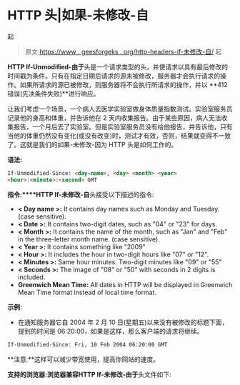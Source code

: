 # HTTP 头|如果-未修改-自

起

> 原文:[https://www . geesforgeks . org/http-headers-if-未修改-自/](https://www.geeksforgeeks.org/http-headers-if-unmodified-since/) 起

**HTTP If-Unmodified-由于**头是一个请求类型的头，并使请求以具有最后修改的时间戳为条件。只有在指定日期后请求的源未被修改，服务器才会执行请求的操作。如果所请求的源已被修改，则服务器将不会执行所请求的操作，并以 **412 错误(先决条件失败)**进行响应。

让我们考虑一个场景，一个病人去医学实验室做身体质量指数测试。实验室服务员记录他的身高和体重，并告诉他在 2 天内收集报告。由于某些原因，病人无法收集报告，一个月后去了实验室。但是实验室服务员没有给他报告，并告诉他，只有当他的体重仍然没有变化(或没有改变)时，测试才有效，否则，结果就变得不一致了。这就是我们的如果-未修改-因为 HTTP 头是如何工作的。

**语法:**

```html
If-Unmodified-Since: <day-name>, <day> <month> <year>
<hour>:<minute>:<second> GMT 
```

**指令:****HTTP If-未修改-自**头接受以下描述的指令:

*   **< Day name >:** It contains day names such as Monday and Tuesday. (case sensitive).
*   **< Date >:** It contains two-digit dates, such as "04" or "23" for days.
*   **< Month >:** It contains the name of the month, such as "Jan" and "Feb" in the three-letter month name. (case sensitive).
*   **< Year >:** It contains something like "2009"
*   **< Hour >:** It includes the hour in two-digit hours like "07" or "12".
*   **< Minutes >:** Same hour minutes. Two-digit minutes like "09" or "55"
*   **< Seconds >:** The image of "08" or "50" with seconds in 2 digits is included.
*   **Greenwich Mean Time:** All dates in HTTP will be displayed in Greenwich Mean Time format instead of local time format.

**示例:**

*   在通知服务器它自 2004 年 2 月 10 日(星期五)以来没有被修改的标题下面，提到的时间是 06:20:00，如果是这样，那么客户端的请求将继续。

```html
If-Unmodified-Since: Fri, 10 Feb 2004 06:20:00 GMT
```

**注意:**这样可以减少带宽使用，提高你网站的速度。

**支持的浏览器:**浏览器兼容**HTTP If-未修改-由于**头文件如下: